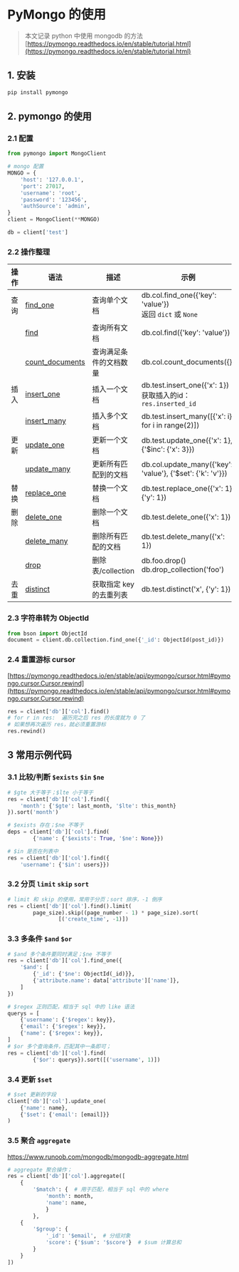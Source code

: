 # PyMongo 的使用

> 本文记录 python 中使用 mongodb 的方法  
> [https://pymongo.readthedocs.io/en/stable/tutorial.html](https://pymongo.readthedocs.io/en/stable/tutorial.html)

## 1. 安装
```bash
pip install pymongo
```

## 2. pymongo 的使用

### 2.1 配置
```python
from pymongo import MongoClient

# mongo 配置
MONGO = {
    'host': '127.0.0.1',
    'port': 27017,
    'username': 'root',
    'password': '123456',
    'authSource': 'admin',
}
client = MongoClient(**MONGO)

db = client['test']
```

### 2.2 操作整理
| 操作 | 语法 | 描述 | 示例 |
| --- | --- | --- | --- |
| 查询 | [find_one](https://pymongo.readthedocs.io/en/stable/api/pymongo/collection.html#pymongo.collection.Collection.find_one) | 查询单个文档 | db.col.find_one({'key': 'value'})<br>返回 `dict` 或 `None`|
|  | [find](https://pymongo.readthedocs.io/en/stable/api/pymongo/collection.html#pymongo.collection.Collection.find) | 查询所有文档 | db.col.find({'key': 'value'}) |
|  | [count_documents](https://pymongo.readthedocs.io/en/stable/api/pymongo/collection.html#pymongo.collection.Collection.count_documents) | 查询满足条件的文档数量 | db.col.count_documents({}) |
| 插入 | [insert_one](https://pymongo.readthedocs.io/en/stable/api/pymongo/collection.html#pymongo.collection.Collection.insert_one) | 插入一个文档 | db.test.insert_one({'x': 1})<br>获取插入的id：`res.inserted_id` |
|  | [insert_many](https://pymongo.readthedocs.io/en/stable/api/pymongo/collection.html#pymongo.collection.Collection.insert_many) | 插入多个文档 | db.test.insert_many([{'x': i} for i in range(2)]) |
| 更新 | [update_one](https://pymongo.readthedocs.io/en/stable/api/pymongo/collection.html#pymongo.collection.Collection.update_one) | 更新一个文档 | db.test.update_one({'x': 1}, {'$inc': {'x': 3}}) |
|  | [update_many](https://pymongo.readthedocs.io/en/stable/api/pymongo/collection.html#pymongo.collection.Collection.update_many) | 更新所有匹配到的文档 | db.col.update_many({'key': 'value'}, {'$set': {'k': 'v'}}) |
| 替换 | [replace_one](https://pymongo.readthedocs.io/en/stable/api/pymongo/collection.html#pymongo.collection.Collection.replace_one) | 替换一个文档 | db.test.replace_one({'x': 1}, {'y': 1}) |
| 删除 | [delete_one](https://pymongo.readthedocs.io/en/stable/api/pymongo/collection.html#pymongo.collection.Collection.delete_one) | 删除一个文档 | db.test.delete_one({'x': 1}) |
|  | [delete_many](https://pymongo.readthedocs.io/en/stable/api/pymongo/collection.html#pymongo.collection.Collection.delete_many) | 删除所有匹配的文档 | db.test.delete_many({'x': 1}) |
|  | [drop](https://pymongo.readthedocs.io/en/stable/api/pymongo/collection.html#pymongo.collection.Collection.drop) | 删除表/collection | db.foo.drop()<br>db.drop_collection('foo') |
| 去重 | [distinct](https://pymongo.readthedocs.io/en/stable/api/pymongo/collection.html#pymongo.collection.Collection.distinct) | 获取指定 key 的去重列表 | db.test.distinct('x', {'y': 1}) |

### 2.3 字符串转为 ObjectId
```python
from bson import ObjectId
document = client.db.collection.find_one({'_id': ObjectId(post_id)})
```

### 2.4 重置游标 cursor
[https://pymongo.readthedocs.io/en/stable/api/pymongo/cursor.html#pymongo.cursor.Cursor.rewind](https://pymongo.readthedocs.io/en/stable/api/pymongo/cursor.html#pymongo.cursor.Cursor.rewind)

```python
res = client['db']['col'].find()
# for r in res:  遍历完之后 res 的长度就为 0 了
# 如果想再次遍历 res，就必须重置游标
res.rewind()
```

## 3 常用示例代码

### 3.1 比较/判断 `$exists` `$in` `$ne`
```python
# $gte 大于等于；$lte 小于等于
res = client['db']['col'].find({
    'month': {'$gte': last_month, '$lte': this_month}
}).sort('month')

# $exists 存在；$ne 不等于
deps = client['db']['col'].find(
        {'name': {'$exists': True, '$ne': None}})

# $in 是否在列表中
res = client['db']['col'].find({
    'username': {'$in': users}})
```

### 3.2 分页 `limit` `skip` `sort`
```python
# limit 和 skip 的使用，常用于分页；sort 排序，-1 倒序
res = client['db']['col'].find().limit(
        page_size).skip((page_number - 1) * page_size).sort(
                [('create_time', -1)])
```

### 3.3 多条件 `$and` `$or`
```python
# $and 多个条件要同时满足；$ne 不等于
res = client['db']['col'].find_one({
    '$and': [
        {'_id': {'$ne': ObjectId(_id)}},
        {'attribute.name': data['attribute']['name']},
    ]
})

# $regex 正则匹配，相当于 sql 中的 like 语法
querys = [
    {'username': {'$regex': key}},
    {'email': {'$regex': key}},
    {'name': {'$regex': key}},
]
# $or 多个查询条件，匹配其中一条即可；
res = client['db']['col'].find(
        {'$or': querys}).sort([('username', 1)])
```

### 3.4 更新 `$set`
```python
# $set 更新的字段
client['db']['col'].update_one(
    {'name': name},
    {'$set': {'email': [email]}}
)
```

### 3.5 聚合 `aggregate`
https://www.runoob.com/mongodb/mongodb-aggregate.html
```python
# aggregate 聚合操作；
res = client['db']['col'].aggregate([
    {
        '$match': {  # 用于匹配，相当于 sql 中的 where
            'month': month,
            'name': name,
            }
        },
    {
        '$group': {
            '_id': '$email',  # 分组对象
            'score': {'$sum': '$score'}  # $sum 计算总和
        }
    }
])
```
